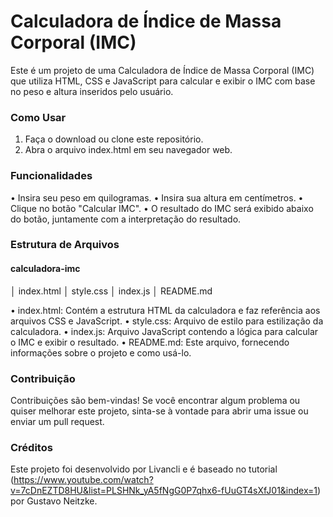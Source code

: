 # Calculadora de Índice de Massa Corporal (IMC)

Este é um projeto de uma Calculadora de Índice de Massa Corporal (IMC) que utiliza HTML, 
CSS e JavaScript para calcular e exibir o IMC com base no peso e altura inseridos pelo usuário.

### Como Usar
1. Faça o download ou clone este repositório.
2. Abra o arquivo index.html em seu navegador web.

### Funcionalidades
• Insira seu peso em quilogramas.
• Insira sua altura em centímetros.
• Clique no botão "Calcular IMC".
• O resultado do IMC será exibido abaixo do botão, juntamente com a interpretação do resultado.

### Estrutura de Arquivos
#### calculadora-imc
│   index.html
│   style.css
│   index.js
│   README.md

• index.html: Contém a estrutura HTML da calculadora e faz referência aos arquivos CSS e JavaScript.
• style.css: Arquivo de estilo para estilização da calculadora.
• index.js: Arquivo JavaScript contendo a lógica para calcular o IMC e exibir o resultado.
• README.md: Este arquivo, fornecendo informações sobre o projeto e como usá-lo.


### Contribuição
Contribuições são bem-vindas! Se você encontrar algum problema ou quiser melhorar este projeto, 
sinta-se à vontade para abrir uma issue ou enviar um pull request.


### Créditos
Este projeto foi desenvolvido por Livancli e é baseado no tutorial 
(https://www.youtube.com/watch?v=7cDnEZTD8HU&list=PLSHNk_yA5fNgG0P7qhx6-fUuGT4sXfJ01&index=1) por Gustavo Neitzke.

